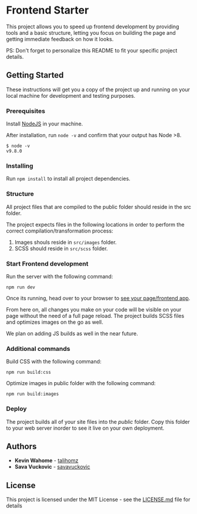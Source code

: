 # Frontend Starter

This project allows you to speed up frontend development by providing tools and a basic structure, letting you focus on building the page and getting immediate feedback on how it looks.

PS: Don't forget to personalize this README to fit your specific project details.

## Getting Started

These instructions will get you a copy of the project up and running on your local machine for development and testing purposes. 


### Prerequisites

Install [NodeJS](https://nodejs.org/en/download/) in your machine.

After installation, run `node -v` and confirm that your output has Node >8.
```
$ node -v
v9.8.0
```

### Installing

Run `npm install` to install all project dependencies.

### Structure

All project files that are compiled to the public folder should reside in the src folder.

The project expects files in the following locations in order to perform the correct compilation/transformation process:

1. Images shouls reside in `src/images` folder.
2. SCSS should reside in `src/scss` folder.

### Start Frontend development

Run the server with the following command:

```
npm run dev
```

Once its running, head over to your browser to [see your page/frontend app](http://localhost:3000/).

From here on, all changes you make on your code will be visible on your page without the need of a full page reload.
The project builds SCSS files and optimizes images on the go as well.

We plan on adding JS builds as well in the near future.

### Additional commands

Build CSS with the following command: 
```
npm run build:css
```

Optimize images in public folder with the following command: 
```
npm run build:images
```

### Deploy

The project builds all of your site files into the *public* folder. Copy this folder to your web server inorder to see it live on your own deployment.

## Authors

* **Kevin Wahome** - [talihomz](https://github.com/talihomz)
* **Sava Vuckovic** - [savavuckovic](https://github.com/savavuckovic)

## License

This project is licensed under the MIT License - see the [LICENSE.md](LICENSE.md) file for details
